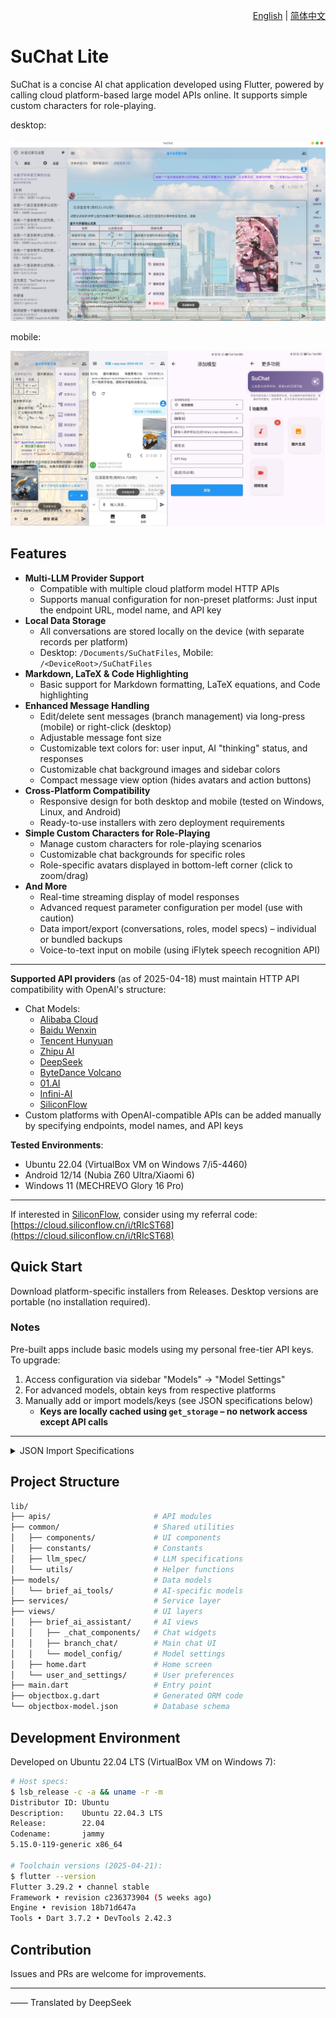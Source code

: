 <p align="right">
  <a href="README-EN.md">English</a> |
  <a href="README.md">简体中文</a>
</p>

# SuChat Lite

SuChat is a concise AI chat application developed using Flutter, powered by calling cloud platform-based large model APIs online. It supports simple custom characters for role-playing.

desktop:

![SuChat desktop Preview](./_doc/snapshots/screenshot-home-desktop.png)

mobile:

![SuChat mobile Preview](./_doc/snapshots/screenshot-mobile.jpg)

## Features

- **Multi-LLM Provider Support**
  - Compatible with multiple cloud platform model HTTP APIs
  - Supports manual configuration for non-preset platforms: Just input the endpoint URL, model name, and API key
- **Local Data Storage**
  - All conversations are stored locally on the device (with separate records per platform)
  - Desktop: `/Documents/SuChatFiles`, Mobile: `/<DeviceRoot>/SuChatFiles`
- **Markdown, LaTeX & Code Highlighting**
  - Basic support for Markdown formatting, LaTeX equations, and Code highlighting
- **Enhanced Message Handling**
  - Edit/delete sent messages (branch management) via long-press (mobile) or right-click (desktop)
  - Adjustable message font size
  - Customizable text colors for: user input, AI "thinking" status, and responses
  - Customizable chat background images and sidebar colors
  - Compact message view option (hides avatars and action buttons)
- **Cross-Platform Compatibility**
  - Responsive design for both desktop and mobile (tested on Windows, Linux, and Android)
  - Ready-to-use installers with zero deployment requirements
- **Simple Custom Characters for Role-Playing**
  - Manage custom characters for role-playing scenarios
  - Customizable chat backgrounds for specific roles
  - Role-specific avatars displayed in bottom-left corner (click to zoom/drag)
- **And More**
  - Real-time streaming display of model responses
  - Advanced request parameter configuration per model (use with caution)
  - Data import/export (conversations, roles, model specs) – individual or bundled backups
  - Voice-to-text input on mobile (using iFlytek speech recognition API)

---

**Supported API providers** (as of 2025-04-18) must maintain HTTP API compatibility with OpenAI's structure:

- Chat Models:
  - [Alibaba Cloud](https://help.aliyun.com/zh/model-studio/developer-reference/compatibility-of-openai-with-dashscope)
  - [Baidu Wenxin](https://cloud.baidu.com/doc/WENXINWORKSHOP/s/Fm2vrveyu)
  - [Tencent Hunyuan](https://console.cloud.tencent.com/hunyuan/start)
  - [Zhipu AI](https://open.bigmodel.cn/dev/api/normal-model/glm-4)
  - [DeepSeek](https://api-docs.deepseek.com/zh-cn/)
  - [ByteDance Volcano](https://www.volcengine.com/docs/82379/1330310)
  - [01.AI](https://platform.lingyiwanwu.com/docs/api-reference)
  - [Infini-AI](https://docs.infini-ai.com/gen-studio/api/maas.html#/operations/chatCompletions)
  - [SiliconFlow](https://docs.siliconflow.cn/cn/api-reference/chat-completions/chat-completions)
- Custom platforms with OpenAI-compatible APIs can be added manually by specifying endpoints, model names, and API keys

**Tested Environments**:

- Ubuntu 22.04 (VirtualBox VM on Windows 7/i5-4460)
- Android 12/14 (Nubia Z60 Ultra/Xiaomi 6)
- Windows 11 (MECHREVO Glory 16 Pro)

---

If interested in [SiliconFlow](https://siliconflow.cn/zh-cn/models), consider using my referral code:  
[https://cloud.siliconflow.cn/i/tRIcST68](https://cloud.siliconflow.cn/i/tRIcST68)

## Quick Start

Download platform-specific installers from Releases. Desktop versions are portable (no installation required).

### Notes

Pre-built apps include basic models using my personal free-tier API keys. To upgrade:

1. Access configuration via sidebar "Models" → "Model Settings"
2. For advanced models, obtain keys from respective platforms
3. Manually add or import models/keys (see JSON specifications below)
   - **Keys are locally cached using `get_storage` – no network access except API calls**

---

<details>  
<summary>JSON Import Specifications</summary>

**Both API keys and model specs must be imported together for full functionality.**

---

#### API Key JSON Structure

Keys must match these exact field names:

```json
{
  "USER_ALIYUN_API_KEY": "sk-xxx",
  "USER_BAIDU_API_KEY_V2": "xxx",
  "USER_TENCENT_API_KEY": "xxx",

  "USER_DEEPSEEK_API_KEY": "sk-xxx",
  "USER_LINGYIWANWU_API_KEY": "xxx",
  "USER_ZHIPU_API_KEY": "xxx",

  "USER_SILICONCLOUD_API_KEY": "sk-xxx",
  "USER_INFINI_GEN_STUDIO_API_KEY": "sk-xxx",

  // Volcano Engine standard endpoint
  "USER_VOLCENGINE_API_KEY": "xxx",
  // Volcano Engine custom endpoint (for web-search apps)
  "USER_VOLCESBOT_API_KEY": "xxx",

  // xunfeiyun speech recognition
  "USER_XFYUN_APP_ID": "xxx",
  "USER_XFYUN_API_KEY": "xxx",
  "USER_XFYUN_API_SECRET": "xxx"
}
```

#### Model Specification JSON

Minimum required fields: **platform**, **model**, and **modelType**.

```json
[
  {
    "platform": "<platform enum value>",
    "model": "<exact model ID per API docs>",
    "modelType": "<model category enum>"
  },
  {
    "platform": "aliyun",
    "model": "deepseek-r1",
    "modelType": "reasoner"
  },
  {
    "platform": "aliyun",
    "model": "deepseek-v3",
    "modelType": "cc"
  }
  // ...
]
```

**Platform Enum Values**:

```ts
enum ApiPlatform {
  custom, // For non-preset platforms
  aliyun,
  baidu,
  tencent,
  deepseek,
  lingyiwanwu,
  zhipu,
  siliconCloud,
  infini,
  volcengine,
  volcesBot,
}
```

**ModelType Enum Values**:

```ts
enum LLModelType {
  cc, // Standard chat
  reasoner, // Advanced reasoning
  vision, // Image understanding
}
```

Pre-configured model specs are available in [/\_cus_model_jsons](./_cus_model_jsons).

</details>

## Project Structure

```sh
lib/
├── apis/                       # API modules
├── common/                     # Shared utilities
│   ├── components/             # UI components
│   ├── constants/              # Constants
│   ├── llm_spec/               # LLM specifications
│   └── utils/                  # Helper functions
├── models/                     # Data models
│   └── brief_ai_tools/         # AI-specific models
├── services/                   # Service layer
├── views/                      # UI layers
│   ├── brief_ai_assistant/     # AI views
│   │   ├── _chat_components/   # Chat widgets
│   │   ├── branch_chat/        # Main chat UI
│   │   └── model_config/       # Model settings
│   ├── home.dart               # Home screen
│   └── user_and_settings/      # User preferences
├── main.dart                   # Entry point
├── objectbox.g.dart            # Generated ORM code
└── objectbox-model.json        # Database schema
```

## Development Environment

Developed on Ubuntu 22.04 LTS (VirtualBox VM on Windows 7):

```sh
# Host specs:
$ lsb_release -c -a && uname -r -m
Distributor ID: Ubuntu
Description:    Ubuntu 22.04.3 LTS
Release:        22.04
Codename:       jammy
5.15.0-119-generic x86_64

# Toolchain versions (2025-04-21):
$ flutter --version
Flutter 3.29.2 • channel stable
Framework • revision c236373904 (5 weeks ago)
Engine • revision 18b71d647a
Tools • Dart 3.7.2 • DevTools 2.42.3
```

## Contribution

Issues and PRs are welcome for improvements.

---

—— Translated by DeepSeek
